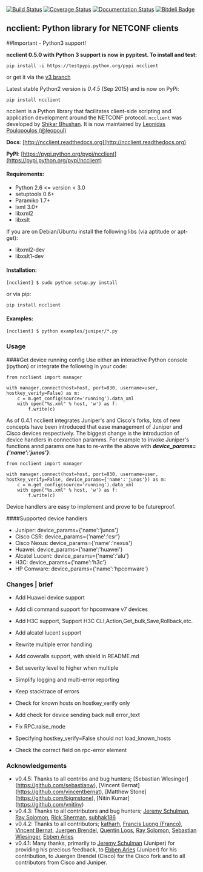 [![Build Status](https://travis-ci.org/ncclient/ncclient.svg?branch=master)](https://travis-ci.org/ncclient/ncclient)
[![Coverage Status](https://coveralls.io/repos/leopoul/ncclient/badge.svg)](https://coveralls.io/r/leopoul/ncclient)
[![Documentation Status](https://readthedocs.org/projects/ncclient/badge/?version=latest)](https://readthedocs.org/projects/ncclient/?badge=latest)
[![Bitdeli Badge](https://d2weczhvl823v0.cloudfront.net/ncclient/ncclient/trend.png)](https://bitdeli.com/free "Bitdeli Badge")

ncclient: Python library for NETCONF clients
--------------------------------------------

##Important - Python3 support!

**ncclient 0.5.0 with Python 3 support is now in pypitest. To install and test:**

```pip install -i https://testpypi.python.org/pypi ncclient```

or get it via the [v3 branch](https://github.com/ncclient/ncclient/tree/v3) 

Latest stable Python2 version is *0.4.5* (Sep 2015) and is now on PyPi:

```pip install ncclient```


ncclient is a Python library that facilitates client-side scripting
and application development around the NETCONF protocol. `ncclient` was
developed by [Shikar Bhushan](http://schmizz.net). It is now maintained
by [Leonidas Poulopoulos (@leopoul)](http://ncclient.org)

**Docs**: [http://ncclient.readthedocs.org](http://ncclient.readthedocs.org)

**PyPI**: [https://pypi.python.org/pypi/ncclient](https://pypi.python.org/pypi/ncclient)

#### Requirements:
* Python 2.6 <= version < 3.0
* setuptools 0.6+
* Paramiko 1.7+
* lxml 3.0+
* libxml2
* libxslt

If you are on Debian/Ubuntu install the following libs (via aptitude or apt-get):
* libxml2-dev
* libxslt1-dev

#### Installation:

    [ncclient] $ sudo python setup.py install
    
or via pip:

    pip install ncclient

#### Examples:

    [ncclient] $ python examples/juniper/*.py

### Usage
####Get device running config
Use either an interactive Python console (ipython)
or integrate the following in your code:

    from ncclient import manager

    with manager.connect(host=host, port=830, username=user, hostkey_verify=False) as m:
        c = m.get_config(source='running').data_xml
        with open("%s.xml" % host, 'w') as f:
            f.write(c)

As of 0.4.1 ncclient integrates Juniper's and Cisco's forks, lots of new concepts
have been introduced that ease management of Juniper and Cisco devices respectively.
The biggest change is the introduction of device handlers in connection paramms.
For example to invoke Juniper's functions annd params one has to re-write the above with ***device_params={'name':'junos'}***:

    from ncclient import manager

    with manager.connect(host=host, port=830, username=user, hostkey_verify=False, device_params={'name':'junos'}) as m:
        c = m.get_config(source='running').data_xml
        with open("%s.xml" % host, 'w') as f:
            f.write(c)

Device handlers are easy to implement and prove to be futureproof.

####Supported device handlers

* Juniper: device_params={'name':'junos'}
* Cisco CSR: device_params={'name':'csr'}
* Cisco Nexus: device_params={'name':'nexus'}
* Huawei: device_params={'name':'huawei'}
* Alcatel Lucent: device_params={'name':'alu'}
* H3C: device_params={'name':'h3c'}
* HP Comware: device_params={'name':'hpcomware'}


### Changes | brief

* Add Huawei device support
* Add cli command support for hpcomware v7 devices
* Add H3C support, Support H3C CLI,Action,Get_bulk,Save,Rollback,etc.
* Add alcatel lucent support

* Rewrite multiple error handling
* Add coveralls support, with shield in README.md
* Set severity level to higher when multiple
* Simplify logging and multi-error reporting
* Keep stacktrace of errors
* Check for known hosts on hostkey_verify only
* Add check for device sending back null error_text
* Fix RPC.raise_mode
* Specifying hostkey_verify=False should not load_known_hosts
* Check the correct field on rpc-error element

### Acknowledgements
* v0.4.5: Thanks to all contribs and bug hunters; [Sebastian Wiesinger] (https://github.com/sebastianw), [Vincent Bernat] (https://github.com/vincentbernat), [Matthew Stone] (https://github.com/bigmstone), [Nitin Kumar] (https://github.com/vnitinv)
* v0.4.3: Thanks to all contributors and bug hunters; [Jeremy Schulman](https://github.com/jeremyschulman), [Ray Solomon](https://github.com/rsolomo), [Rick Sherman](https://github.com/shermdog), [subhak186](https://github.com/subhak186)
* v0.4.2: Thanks to all contributors; [katharh](https://github.com/katharh), [Francis Luong (Franco)](https://github.com/francisluong), [Vincent Bernat](https://github.com/vincentbernat), [Juergen Brendel](https://github.com/juergenbrendel), [Quentin Loos](https://github.com/Kent1), [Ray Solomon](https://github.com/rsolomo), [Sebastian Wiesinger](https://github.com/sebastianw), [Ebben Aries](https://github.com/earies) 
* v0.4.1: Many thanks, primarily to [Jeremy Schulman](https://github.com/jeremyschulman) (Juniper) for providing his precious feedback, to [Ebben Aries](https://github.com/earies) (Juniper) for his contribution, to Juergen Brendel (Cisco) for the Cisco fork and to all contributors from Cisco and Juniper.


